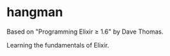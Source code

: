 # hangman
Based on "Programming Elixir ≥ 1.6" by Dave Thomas.

Learning the fundamentals of Elixir.
